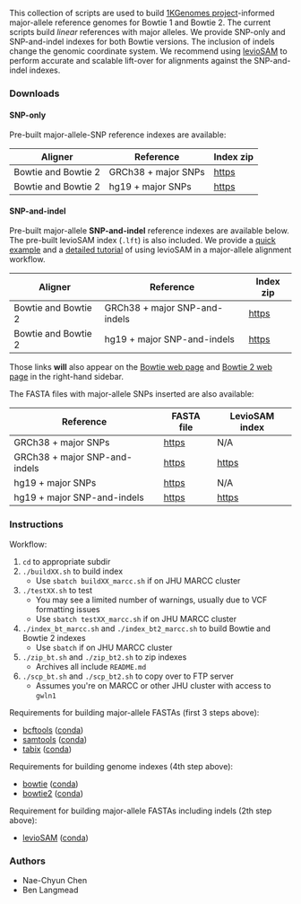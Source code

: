 This collection of scripts are used to build [1KGenomes project](http://www.internationalgenome.org)-informed major-allele reference genomes for Bowtie 1 and Bowtie 2.  The current scripts build *linear* references with major alleles. We provide SNP-only and SNP-and-indel indexes for both Bowtie versions. The inclusion of indels change the genomic coordinate system. We recommend using [levioSAM](https://github.com/alshai/levioSAM) to perform accurate and scalable lift-over for alignments against the SNP-and-indel indexes.

### Downloads

#### SNP-only 
Pre-built major-allele-SNP reference indexes are available:

| Aligner             | Reference                     | Index zip                                                                   |
|---------------------|-------------------------------|-----------------------------------------------------------------------------|
| Bowtie and Bowtie 2 | GRCh38 + major SNPs           | [https](https://genome-idx.s3.amazonaws.com/bt/grch38_1kgmaj_snvs_bt2.zip)  |
| Bowtie and Bowtie 2 | hg19 + major SNPs             | [https](https://genome-idx.s3.amazonaws.com/bt/hg19_1kgmaj_snvs_bt2.zip)    |

#### SNP-and-indel

Pre-built major-allele **SNP-and-indel** reference indexes are available below.
The pre-built levioSAM index (`.lft`) is also included.
We provide a [quick example](https://github.com/alshai/levioSAM#example-with-pre-built-indexes) and a [detailed tutorial](https://github.com/alshai/levioSAM/wiki/Alignment-with-variant-aware-reference-genomes) of using levioSAM in a major-allele alignment workflow. 


| Aligner             | Reference                     | Index zip                                                                        |
|---------------------|-------------------------------|----------------------------------------------------------------------------------|
| Bowtie and Bowtie 2 | GRCh38 + major SNP-and-indels | [https](https://genome-idx.s3.amazonaws.com/bt/grch38_1kgmaj_snvindels_bt2.zip)  |
| Bowtie and Bowtie 2 | hg19 + major SNP-and-indels   | [https](https://genome-idx.s3.amazonaws.com/bt/hg19_1kgmaj_snvindels_bt2.zip)    |

Those links **will** also appear on the [Bowtie web page](http://bowtie-bio.sourceforge.net) and [Bowtie 2 web page](http://bowtie-bio.sourceforge.net/bowtie2) in the right-hand sidebar.

The FASTA files with major-allele SNPs inserted are also available:

| Reference                     | FASTA file                                                                        | LevioSAM index |
|-------------------------------|-----------------------------------------------------------------------------------|----------------|
| GRCh38 + major SNPs           | [https](https://genome-idx.s3.amazonaws.com/bt/grch38_1kgmaj_snvs_bt2.fa.gz)      | N/A |
| GRCh38 + major SNP-and-indels | [https](https://genome-idx.s3.amazonaws.com/bt/grch38_1kgmaj_snvindels_bt2.fa.gz) | [https](https://genome-idx.s3.amazonaws.com/bt/grch38_1kgmaj_snvindels.lft) |
| hg19 + major SNPs             | [https](https://genome-idx.s3.amazonaws.com/bt/hg19_1kgmaj_snvs_bt2.fa.gz)        | N/A |
| hg19 + major SNP-and-indels   | [https](https://genome-idx.s3.amazonaws.com/bt/hg19_1kgmaj_snvindels_bt2.fa.gz)   | [https](https://genome-idx.s3.amazonaws.com/bt/hg19_1kgmaj_snvindels.lft) |

### Instructions

Workflow:

1. `cd` to appropriate subdir
2. `./buildXX.sh` to build index
    * Use `sbatch buildXX_marcc.sh` if on JHU MARCC cluster
3. `./testXX.sh` to test
    * You may see a limited number of warnings, usually due to VCF formatting issues
    * Use `sbatch testXX_marcc.sh` if on JHU MARCC cluster
4. `./index_bt_marcc.sh` and `./index_bt2_marcc.sh` to build Bowtie and Bowtie 2 indexes
    * Use `sbatch` if on JHU MARCC cluster
5. `./zip_bt.sh` and `./zip_bt2.sh` to zip indexes
    * Archives all include `README.md`
6. `./scp_bt.sh` and `./scp_bt2.sh` to copy over to FTP server
    * Assumes you're on MARCC or other JHU cluster with access to `gwln1`

Requirements for building major-allele FASTAs (first 3 steps above):

* [bcftools](https://samtools.github.io/bcftools/) ([conda](https://anaconda.org/bioconda/bcftools))
* [samtools](https://samtools.github.io) ([conda](https://anaconda.org/bioconda/samtools))
* [tabix](http://www.htslib.org/doc/tabix.html) ([conda](https://anaconda.org/bioconda/tabix))

Requirements for building genome indexes (4th step above):

* [bowtie](http://bowtie-bio.sourceforge.net) ([conda](https://anaconda.org/bioconda/bowtie))
* [bowtie2](http://bowtie-bio.sourceforge.net/bowtie2) ([conda](https://anaconda.org/bioconda/bowtie2))

Requirement for building major-allele FASTAs including indels (2th step above):
* [levioSAM](https://github.com/alshai/levioSAM) ([conda](https://anaconda.org/bioconda/leviosam))

### Authors

* Nae-Chyun Chen
* Ben Langmead

